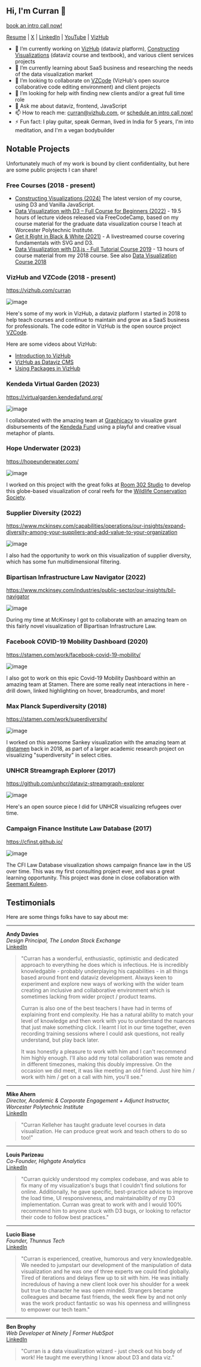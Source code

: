 ##  Hi, I'm Curran 👋
[book an intro call now!](https://calendly.com/curran-kelleher/casual)

[Resume](https://curran.github.io/portfolio/Resume.pdf) | [X](https://x.com/currankelleher) | [LinkedIn](https://www.linkedin.com/in/currankelleher/) | [YouTube](https://www.youtube.com/@currankelleher) | [VizHub](https://vizhub.com/curran)

- 🔭 I’m currently working on [VizHub](https://vizhub.com/) (dataviz platform), [Constructing Visualizations](https://www.youtube.com/watch?v=bZhWCO-bDek&list=PL9yYRbwpkykthTFJl9vYr_C0FCjRIn_7G) (dataviz course and textbook), and various client services projects
- 🌱 I’m currently learning about SaaS business and researching the needs of the data visualization market
- 👯 I’m looking to collaborate on [VZCode](https://github.com/vizhub-core/vzcode) (VizHub's open source collaborative code editing environment) and client projects
- 🤔 I’m looking for help with finding new clients and/or a great full time role
- 💬 Ask me about dataviz, frontend, JavaScript
- 📫 How to reach me: curran@vizhub.com, or [schedule an intro call now!](https://calendly.com/curran-kelleher/casual)
- ⚡ Fun fact: I play guitar, speak German, lived in India for 5 years, I'm into meditation, and I'm a vegan bodybuilder

## Notable Projects

Unfortunately much of my work is bound by client confidentiality, but here are some public projects I can share!

### Free Courses (2018 - present)

 * [Constructing Visualizations (2024)](https://www.youtube.com/watch?v=bZhWCO-bDek&list=PL9yYRbwpkykthTFJl9vYr_C0FCjRIn_7G) The latest version of my course, using D3 and Vanilla JavaScript.
 * [Data Visualization with D3 – Full Course for Beginners (2022)](https://www.youtube.com/watch?v=xkBheRZTkaw) - 19.5 hours of lecture videos released via FreeCodeCamp, based on my course material for the graduate data visualization course I teach at Worcester Polytechnic Institute.
 * [Get it Right in Black & White (2021)](https://vizhub.com/forum/t/get-it-right-in-black-white-index/110) - A livestreamed course covering fundamentals with SVG and D3.
 * [Data Visualization with D3.js - Full Tutorial Course 2019](https://www.youtube.com/watch?v=_8V5o2UHG0E) - 13 hours of course material from my 2018 course. See also [Data Visualization Course 2018](https://www.youtube.com/watch?v=_8V5o2UHG0E)

### VizHub and VZCode (2018 - present)

https://vizhub.com/curran

![image](https://github.com/curran/curran/assets/68416/8bb6f5d1-7f51-46d0-ae5e-cc8d12a924a7)

Here's some of my work in VizHub, a dataviz platform I started in 2018 to help teach courses and continue to maintain and grow as a SaaS business for professionals. The code editor in VizHub is the open source project [VZCode](https://github.com/vizhub-core/vzcode).

Here are some videos about VizHub:

 * [Introduction to VizHub](https://www.youtube.com/watch?v=mOe5KL7t6VU&t=2s)
 * [VizHub as Dataviz CMS](https://www.youtube.com/watch?v=mYTjcbfkdvk)
 * [Using Packages in VizHub](https://www.youtube.com/watch?v=eKk2fEmRR_s)

### Kendeda Virtual Garden (2023)

https://virtualgarden.kendedafund.org/

![image](https://github.com/curran/curran/assets/68416/2e7a19a7-35ec-4906-a045-8ec9ebf49a25)

I collaborated with the amazing team at [Graphicacy](https://graphicacy.com/) to visualize grant disbursements of the [Kendeda Fund](https://kendedafund.org/) using a playful and creative visual metaphor of plants.

### Hope Underwater (2023)

https://hopeunderwater.com/

![image](https://github.com/curran/curran/assets/68416/a1ac505c-0599-4874-8177-e95bef0ea79b)

I worked on this project with the great folks at [Room 302 Studio](https://room302.studio/) to develop this globe-based visualization of coral reefs for the [Wildlife Conservation Society](https://www.wcs.org/).

### Supplier Diversity (2022)

https://www.mckinsey.com/capabilities/operations/our-insights/expand-diversity-among-your-suppliers-and-add-value-to-your-organization

![image](https://github.com/curran/curran/assets/68416/12572239-87e4-4c7b-afff-5c2e9d49ee11)

I also had the opportunity to work on this visualization of supplier diversity, which has some fun multidimensional filtering.

### Bipartisan Infrastructure Law Navigator (2022)

https://www.mckinsey.com/industries/public-sector/our-insights/bil-navigator

![image](https://github.com/curran/curran/assets/68416/c182f9a9-786b-4495-919d-171ff7ea3b4f)

During my time at McKinsey I got to collaborate with an amazing team on this fairly novel visualization of Bipartisan Infrastructure Law.

### Facebook COVID-19 Mobility Dashboard (2020)

https://stamen.com/work/facebook-covid-19-mobility/

![image](https://github.com/curran/curran/assets/68416/6b7ea54e-ac85-4813-8f86-a73398af6815)

I also got to work on this epic Covid-19 Mobility Dashboard within an amazing team at Stamen. There are some really neat interactions in here - drill down, linked highlighting on hover, breadcrumbs, and more!

### Max Planck Superdiversity (2018)

https://stamen.com/work/superdiversity/

![image](https://github.com/curran/curran/assets/68416/283e9025-d18f-4c9b-80bf-3b6e054dadd2)

I worked on this awesome Sankey visualization with the amazing team at 
[@stamen](https://x.com/stamen)
 back in 2018, as part of a larger academic research project on visualizing "superdiversity" in select cities.

### UNHCR Streamgraph Explorer (2017)

https://github.com/unhcr/dataviz-streamgraph-explorer

![image](https://github.com/curran/curran/assets/68416/c190ceb5-979d-4522-9232-c2ad108a98eb)

Here's an open source piece I did for UNHCR visualizing refugees over time.

### Campaign Finance Institute Law Database (2017)

https://cfinst.github.io/

![image](https://github.com/curran/curran/assets/68416/6158d6f9-69ca-47c4-bf5d-c3705904d92f)

The CFI Law Database visualization shows campaign finance law in the US over time. This was my first consulting project ever, and was a great learning opportunity. This project was done in close collaboration with [Seemant Kuleen](https://seemantk.com/).

## Testimonials

Here are some things folks have to say about me:

---

<!-- ![Andy Davies](https://via.placeholder.com/150) -->
**Andy Davies**  
*Design Principal, The London Stock Exchange*  
[LinkedIn](https://www.linkedin.com/in/adsevenfour/)

> "Curran has a wonderful, enthusiastic, optimistic and dedicated approach to everything he does which is infectious. He is incredibly knowledgable - probably underplaying his capabilities - in all things based around front end dataviz development. Always keen to experiment and explore new ways of working with the wider team creating an inclusive and collaborative environment which is sometimes lacking from wider project / product teams.
>
> Curran is also one of the best teachers I have had in terms of explaining front end complexity. He has a natural ability to match your level of knowledge and then work with you to understand the nuances that just make something click. I learnt I lot in our time together, even recording training sessions where I could ask questions, not really understand, but play back later.
> 
> It was honestly a pleasure to work with him and I can't recommend him highly enough. I'll also add my total collaboration was remote and in different timezones, making this doubly impressive. On the occasion we did meet, it was like meeting an old friend.
> Just hire him / work with him / get on a call with him, you'll see."

---

<!-- ![Mike Ahern](https://via.placeholder.com/150) -->
**Mike Ahern**  
*Director, Academic & Corporate Engagement + Adjunct Instructor, Worcester Polytechnic Institute*  
[LinkedIn](https://www.linkedin.com/in/michael-ahern-85951a56/)

> "Curran Kelleher has taught graduate level courses in data visualization. He can produce great work and teach others to do so too!"

---

<!-- ![Louis Parizeau](https://via.placeholder.com/150) -->
**Louis Parizeau**  
*Co-Founder, Highgate Analytics*  
[LinkedIn](https://www.linkedin.com/in/louis-parizeau-6b0510156/)

> "Curran quickly understood my complex codebase, and was able to fix many of my visualization's bugs that I couldn't find solutions for online. Additionally, he gave specific, best-practice advice to improve the load time, UI responsiveness, and maintainability of my D3 implementation. Curran was great to work with and I would 100% recommend him to anyone stuck with D3 bugs, or looking to refactor their code to follow best practices."

---

<!-- ![Lucio Biase](https://via.placeholder.com/150) -->
**Lucio Biase**  
*Founder, Thunnus Tech*  
[LinkedIn](https://www.linkedin.com/in/lucio-biase/)

> "Curran is experienced, creative, humorous and very knowledgeable. We needed to jumpstart our development of the manipulation of data visualization and he was one of three experts we could find globally. Tired of iterations and delays flew up to sit with him. He was initially incredulous of having a new client look over his shoulder for a week but true to character he was open minded. Strangers became colleagues and became fast friends, the week flew by and not only was the work product fantastic so was his openness and willingness to empower our tech team."

---

<!-- ![Ben Brophy](https://via.placeholder.com/150) -->
**Ben Brophy**  
*Web Developer at Ninety | Former HubSpot*  
[LinkedIn](https://www.linkedin.com/in/benjamin-brophy/)

> "Curran is a data visualization wizard - just check out his body of work! He taught me everything I know about D3 and data viz."
```

